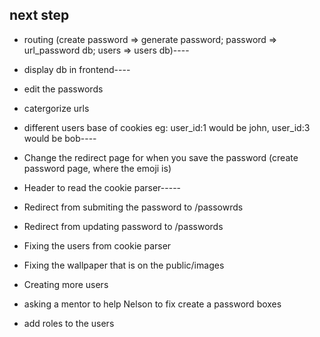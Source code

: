 ## next step
- routing (create password => generate password;  password => url_password db; users => users db)----
- display db in frontend----
- edit the passwords
- catergorize urls
- different users base of cookies eg: user_id:1 would be john, user_id:3 would be bob----
- Change the redirect page for when you save the password (create password page, where the emoji is)
- Header to read the cookie parser-----




- Redirect from submiting the password to /passowrds
- Redirect from updating password to /passwords
- Fixing the users from cookie parser 
- Fixing the wallpaper that is on the public/images
- Creating more users
- asking a mentor to help Nelson to fix create a password boxes 
- add roles to the users 